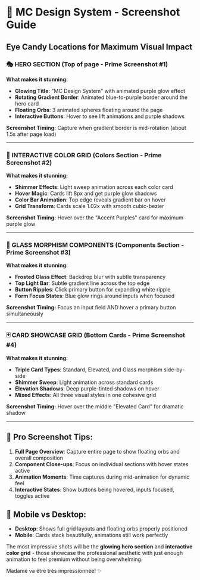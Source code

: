 # 📸 MC Design System - Screenshot Guide
## Eye Candy Locations for Maximum Visual Impact

### 🎭 **HERO SECTION** (Top of page - Prime Screenshot #1)
**What makes it stunning:**
- **Glowing Title**: "MC Design System" with animated purple glow effect
- **Rotating Gradient Border**: Animated blue-to-purple border around the hero card
- **Floating Orbs**: 3 animated spheres floating around the page
- **Interactive Buttons**: Hover to see lift animations and purple shadows

**Screenshot Timing:** Capture when gradient border is mid-rotation (about 1.5s after page load)

---

### 🎨 **INTERACTIVE COLOR GRID** (Colors Section - Prime Screenshot #2)
**What makes it stunning:**
- **Shimmer Effects**: Light sweep animation across each color card
- **Hover Magic**: Cards lift 8px and get purple glow shadows
- **Color Bar Animation**: Top edge reveals gradient bar on hover
- **Grid Transform**: Cards scale 1.02x with smooth cubic-bezier

**Screenshot Timing:** Hover over the "Accent Purples" card for maximum purple glow

---

### 💫 **GLASS MORPHISM COMPONENTS** (Components Section - Prime Screenshot #3)  
**What makes it stunning:**
- **Frosted Glass Effect**: Backdrop blur with subtle transparency
- **Top Light Bar**: Subtle gradient line across the top edge
- **Button Ripples**: Click primary button for expanding white ripple
- **Form Focus States**: Blue glow rings around inputs when focused

**Screenshot Timing:** Focus an input field AND hover a primary button simultaneously

---

### 🃏 **CARD SHOWCASE GRID** (Bottom Cards - Prime Screenshot #4)
**What makes it stunning:**
- **Triple Card Types**: Standard, Elevated, and Glass morphism side-by-side
- **Shimmer Sweep**: Light animation across standard cards
- **Elevation Shadows**: Deep purple-tinted shadows on hover
- **Mixed Effects**: All three visual styles in one cohesive grid

**Screenshot Timing:** Hover over the middle "Elevated Card" for dramatic shadow

---

## 🎯 **Pro Screenshot Tips:**

1. **Full Page Overview**: Capture entire page to show floating orbs and overall composition
2. **Component Close-ups**: Focus on individual sections with hover states active
3. **Animation Moments**: Time captures during mid-animation for dynamic feel
4. **Interactive States**: Show buttons being hovered, inputs focused, toggles active

## 📱 **Mobile vs Desktop:**
- **Desktop**: Shows full grid layouts and floating orbs properly positioned
- **Mobile**: Cards stack beautifully, animations still work perfectly

The most impressive shots will be the **glowing hero section** and **interactive color grid** - those showcase the professional aesthetic with just enough animation to feel premium without being overwhelming.

Madame va être très impressionnée! ✨
